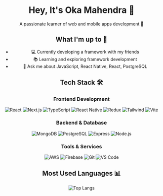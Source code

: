 <div align="center">

<h1 align="center">Hey, It's Oka Mahendra 👋</h1>

<p align="center">A passionate learner of web and mobile apps development 🚀</p>

<h2 align="center">What I'm up to 🎯</h2>

- 💻 Currently developing a framework with my friends
- 📚 Learning and exploring framework development
- 💬 Ask me about JavaScript, React Native, React, PostgreSQL

<h2 align="center">Tech Stack 🛠️</h2>

<h3 align="center">Frontend Development</h3>

![React](https://img.shields.io/badge/-React-61DAFB?style=flat-square&logo=react&logoColor=black)
![Next.js](https://img.shields.io/badge/-Next.js-000000?style=flat-square&logo=next.js&logoColor=white)
![TypeScript](https://img.shields.io/badge/-TypeScript-3178C6?style=flat-square&logo=typescript&logoColor=white)
![React Native](https://img.shields.io/badge/-React_Native-61DAFB?style=flat-square&logo=react&logoColor=black)
![Redux](https://img.shields.io/badge/-Redux-764ABC?style=flat-square&logo=redux&logoColor=white)
![Tailwind](https://img.shields.io/badge/-Tailwind-38B2AC?style=flat-square&logo=tailwind-css&logoColor=white)
![Vite](https://img.shields.io/badge/-Vite-646CFF?style=flat-square&logo=vite&logoColor=white)

<h3 align="center">Backend & Database</h3>

![MongoDB](https://img.shields.io/badge/-MongoDB-47A248?style=flat-square&logo=mongodb&logoColor=white)
![PostgreSQL](https://img.shields.io/badge/-PostgreSQL-336791?style=flat-square&logo=postgresql&logoColor=white)
![Express](https://img.shields.io/badge/-Express-000000?style=flat-square&logo=express&logoColor=white)
![Node.js](https://img.shields.io/badge/-Node.js-339933?style=flat-square&logo=node.js&logoColor=white)

<h3 align="center">Tools & Services</h3>

![AWS](https://img.shields.io/badge/-AWS-232F3E?style=flat-square&logo=amazon-aws&logoColor=white)
![Firebase](https://img.shields.io/badge/-Firebase-FFCA28?style=flat-square&logo=firebase&logoColor=black)
![Git](https://img.shields.io/badge/-Git-F05032?style=flat-square&logo=git&logoColor=white)
![VS Code](https://img.shields.io/badge/-VS_Code-007ACC?style=flat-square&logo=visual-studio-code&logoColor=white)

<h2 align="center">Most Used Languages 📊</h2>

![Top Langs](https://github-readme-stats.vercel.app/api/top-langs/?username=okamhdt&layout=compact&theme=radical)

</div>
